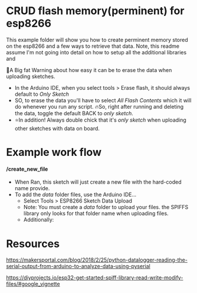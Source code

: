 # CRUD flash memory(perminent) for esp8266
This example folder will show you how to create perminent memory stored on the esp8266 and a few ways to retrieve that data. Note, this readme assume I'm not going into detail on how to setup all the additional libraries and

🚨A Big fat Warning about how easy it can be to erase the data when uploading sketches.
- In the Arduino IDE, when you select tools > Erase flash, it should always default to *Only Sketch*
- SO, to erase the data you'll have to select *All Flash Contents* which it will do whenever you run any script. 🔥So, right after running and deleting the data, toggle the default BACK to *only sketch*.
- ⭐️In addition! Always double chick that it's *only sketch* when uploading other sketches with data on board.

# Example work flow

#### /create_new_file
- When Ran, this sketch will just create a new file with the hard-coded name provide.
- To add the *data* folder files, use the Arduino IDE...
  - Select Tools > ESP8266 Sketch Data Upload
  - Note: You must create a *data* folder to upload your files. the SPIFFS library only looks for that folder name when uploading files.
  - Additionally:  


# Resources
https://makersportal.com/blog/2018/2/25/python-datalogger-reading-the-serial-output-from-arduino-to-analyze-data-using-pyserial

https://diyprojects.io/esp32-get-started-spiff-library-read-write-modify-files/#google_vignette
